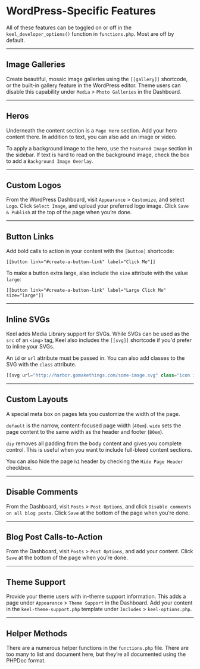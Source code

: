 # WordPress-Specific Features

All of these features can be toggled on or off in the `keel_developer_options()` function in `functions.php`. Most are off by default.

<hr>


## Image Galleries

Create beautiful, mosaic image galleries using the `[[gallery]]` shortcode, or the built-in gallery feature in the WordPress editor. Theme users can disable this capability under `Media` > `Photo Galleries` in the Dashboard.

<hr>


## Heros

Underneath the content section is a `Page Hero` section. Add your hero content there. In addition to text, you can also add an image or video.

To apply a background image to the hero, use the `Featured Image` section in the sidebar. If text is hard to read on the background image, check the box to add a `Background Image Overlay`.

<hr>


## Custom Logos

From the WordPress Dashboard, visit `Appearance` > `Customize`, and select `Logo`. Click `Select Image`, and upload your preferred logo image. Click `Save & Publish` at the top of the page when you’re done.

<hr>


## Button Links

Add bold calls to action in your content with the `[button]` shortcode:

```markup
[[button link="#create-a-button-link" label="Click Me"]]
```

To make a button extra large, also include the `size` attribute with the value `large`:

```markup
[[button link="#create-a-button-link" label="Large Click Me" size="large"]]
```

<hr>


## Inline SVGs

Keel adds Media Library support for SVGs. While SVGs can be used as the `src` of an `<img>` tag, Keel also includes the `[[svg]]` shortcode if you'd prefer to inline your SVGs.

An `id` or `url` attribute must be passed in. You can also add classes to the SVG with the `class` attribute.

```php
[[svg url="http://harbor.gomakethings.com/some-image.svg" class="icon icon-large"]]
```

<hr>


## Custom Layouts

A special meta box on pages lets you customize the width of the page.

`default` is the narrow, content-focused page width (`40em`). `wide` sets the page content to the same width as the header and footer (`80em`).

`diy` removes all padding from the body content and gives you complete control. This is useful when you want to include full-bleed content sections.

You can also hide the page `h1` header by checking the `Hide Page Header` checkbox.

<hr>


## Disable Comments

From the Dashboard, visit `Posts` > `Post Options`, and click `Disable comments on all blog posts`. Click `Save` at the bottom of the page when you’re done.

<hr>


## Blog Post Calls-to-Action

From the Dashboard, visit `Posts` > `Post Options`, and add your content. Click `Save` at the bottom of the page when you’re done.

<hr>


## Theme Support

Provide your theme users with in-theme support information. This adds a page under `Appearance` > `Theme Support` in the Dashboard. Add your content in the `keel-theme-support.php` template under `Includes` > `keel-options.php`.

<hr>


## Helper Methods

There are a numerous helper functions in the `functions.php` file. There are too many to list and document here, but they’re all documented using the PHPDoc format.